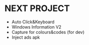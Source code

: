 # NEXT PROJECT
- Auto Click&Keyboard
- Windows Information V2
- Capture for colours&codes (for dev)
- Inject ads apk
